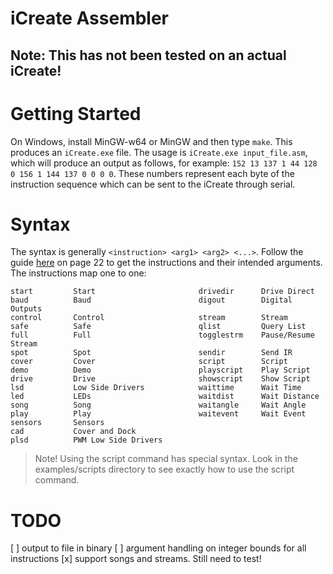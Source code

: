 iCreate Assembler
=================

## Note: This has not been tested on an actual iCreate!

# Getting Started
On Windows, install MinGW-w64 or MinGW and then type `make`. This produces an `iCreate.exe`
file. The usage is `iCreate.exe input_file.asm`, which will produce an output as follows,
for example: `152 13 137 1 44 128 0 156 1 144 137 0 0 0 0`. These numbers represent each
byte of the instruction sequence which can be sent to the iCreate through serial.

# Syntax
The syntax is generally `<instruction> <arg1> <arg2> <...>`. Follow the guide
[here](http://www.irobot.com/filelibrary/pdfs/hrd/create/Create%20Open%20Interface_v2.pdf)
on page 22 to get the instructions and their intended arguments. The instructions
map one to one:

```
start         Start                       drivedir      Drive Direct
baud          Baud                        digout        Digital Outputs
control       Control                     stream        Stream
safe          Safe                        qlist         Query List
full          Full                        togglestrm    Pause/Resume Stream
spot          Spot                        sendir        Send IR
cover         Cover                       script        Script
demo          Demo                        playscript    Play Script
drive         Drive                       showscript    Show Script
lsd           Low Side Drivers            waittime      Wait Time
led           LEDs                        waitdist      Wait Distance
song          Song                        waitangle     Wait Angle
play          Play                        waitevent     Wait Event
sensors       Sensors
cad           Cover and Dock
plsd          PWM Low Side Drivers
```

> Note! Using the script command has special syntax. Look in the examples/scripts directory
> to see exactly how to use the script command.

# TODO
[ ] output to file in binary
[ ] argument handling on integer bounds for all instructions
[x] support songs and streams. Still need to test!

